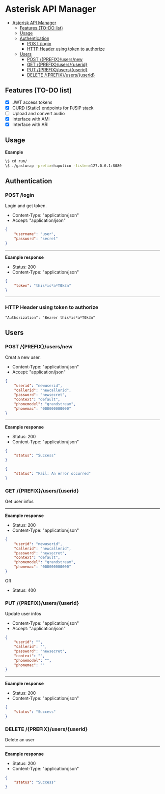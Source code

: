 # Asterisk API Manager

<!-- TOC -->

- [Asterisk API Manager](#asterisk-api-manager)
    - [Features (TO-DO list)](#features-to-do-list)
    - [Usage](#usage)
    - [Authentication](#authentication)
        - [POST /login](#post-login)
        - [HTTP Header using token to authorize](#http-header-using-token-to-authorize)
    - [Users](#users)
        - [POST /{PREFIX}/users/new](#post-prefixusersnew)
        - [GET /{PREFIX}/users/{userid}](#get-prefixusersuserid)
        - [PUT /{PREFIX}/users/{userid}](#put-prefixusersuserid)
        - [DELETE /{PREFIX}/users/{userid}](#delete-prefixusersuserid)

<!-- /TOC -->

## Features (TO-DO list)

- [x] JWT access tokens
- [x] CURD (Static) endpoints for PJSIP stack
- [ ] Upload and convert audio
- [x] Interface with AMI
- [x] Interface with ARI

## Usage

**Example**

```bash
\$ cd run/
\$ ./gastwrap -prefix=hapulico -listen=127.0.0.1:8080
```

## Authentication

### POST /login

Login and get token.

- Content-Type: "application/json"
- Accept: "application/json"

```json
{
    "username": "user",
    "password": "secret"
}
```

---

**Example response**

- Status: 200
- Content-Type: "application/json"

```json
{
    "token": "this*is*a*T0k3n"
}
```

---

### HTTP Header using token to authorize

```HTTP
"Authorization": "Bearer this*is*a*T0k3n"
```

## Users

### POST /{PREFIX}/users/new

Creat a new user.

- Content-Type: "application/json"
- Accept: "application/json"

```json
{
    "userid": "newuserid",
    "callerid": "newcallerid",
    "password": "newsecret",
    "context": "default",
    "phonemodel": "grandstream",
    "phonemac": "000000000000"
}
```

---

**Example response**

- Status: 200
- Content-Type: "application/json"

```json
{
    "status": "Success"
}
```

```json
{
    "status": "Fail: An error occurred"
}
```

### GET /{PREFIX}/users/{userid}

Get user infos

---

**Example response**

- Status: 200
- Content-Type: "application/json"

```json
{
    "userid": "newuserid",
    "callerid": "newcallerid",
    "password": "newsecret",
    "context": "default",
    "phonemodel": "grandstream",
    "phonemac": "000000000000"
}
```

OR

- Status: 400

### PUT /{PREFIX}/users/{userid}

Update user infos

- Content-Type: "application/json"
- Accept: "application/json"

```json
{
    "userid": "",
    "callerid": "",
    "password": "newsecret",
    "context": "",
    "phonemodel": "",
    "phonemac": ""
}
```

---

**Example response**

- Status: 200
- Content-Type: "application/json"

```json
{
    "status": "Success"
}
```

### DELETE /{PREFIX}/users/{userid}

Delete an user

---

**Example response**

- Status: 200
- Content-Type: "application/json"

```json
{
    "status": "Success"
}
```
